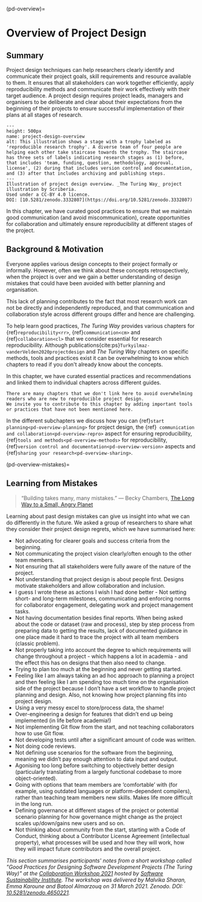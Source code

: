 (pd-overview)=
# Overview of Project Design

## Summary

Project design techniques can help researchers clearly identify and communicate their project goals, skill requirements and resource available to them.
It ensures that all stakeholders can work together efficiently, apply reproducibility methods and communicate their work effectively with their target audience.
A project design requires project leads, managers and organisers to be deliberate and clear about their expectations from the beginning of their projects to ensure successful implementation of their plans at all stages of research.

```{figure} ../figures/project-design-overview.*
---
height: 500px
name: project-design-overview
alt: This illustration shows a stage with a trophy labeled as 'reproducible research trophy'. A diverse team of four people are helping each other take staircase towards the trophy. The staircase has three sets of labels indicating research stages as (1) before, that includes 'team, funding, question, methodology, approval, license', (2) during that includes version control and documentation, and (3) after that includes archiving and publishing steps.
---
Illustration of project design overview. _The Turing Way_ project illustration by Scriberia.
Used under a CC-BY 4.0 licence.
DOI: [10.5281/zenodo.3332807](https://doi.org/10.5281/zenodo.3332807)
```

In this chapter, we have curated good practices to ensure that we maintain good communication (and avoid miscommunication), create opportunities for collaboration and ultimately ensure reproducibility at different stages of the project.

## Background & Motivation

Everyone applies various design concepts to their project formally or informally.
However, often we think about these concepts retrospectively, when the project is over and we gain a better understanding of design mistakes that could have been avoided with better planning and organisation.

This lack of planning contributes to the fact that most research work can not be directly and independently reproduced, and that communication and collaboration style across different groups differ and hence are challenging.

To help learn good practices, *The Turing Way* provides various chapters for {ref}`reproducibility<rr>`, {ref}`communication<cm>` and {ref}`collaboration<cl>` that we consider essential for research reproducibility.
Although publications{cite:ps}`Turkyilmaz-vanderVelden2020projectdesign` and _The Turing Way_ chapters on specific methods, tools and practices exist it can be overwhelming to know which chapters to read if you don't already know about the concepts.

In this chapter, we have curated essential practices and recommendations and linked them to individual chapters across different guides.

```{note}
There are many chapters that we don't link here to avoid overwhelming readers who are new to reproducible project design.
We invite you to contribute to this chapter by adding important tools or practices that have not been mentioned here.
```

In the different subchapters we discuss how you can {ref}`start planning<pd-overview-planning>` for project design, the {ref}` communication and collaboration<pd-overview-repro>` aspect for ensuring reproducibility, {ref}`tools and methods<pd-overview-methods>` for reproducibility, {ref}`version control and documentation<pd-overview-version>` aspects and {ref}`sharing your research<pd-overview-sharing>`.

(pd-overview-mistakes)=
## Learning from Mistakes

> “Building takes many, many mistakes.”
> ― Becky Chambers, [The Long Way to a Small, Angry Planet](https://www.goodreads.com/work/quotes/42270825)

Learning about past design mistakes can give us insight into what we can do differently in the future.
We asked a group of researchers to share what they consider their project design regrets, which we have summarised here:

- Not advocating for clearer goals and success criteria from the beginning.
- Not communicating the project vision clearly/often enough to the other team members.
- Not ensuring that all stakeholders were fully aware of the nature of the project.
- Not understanding that project design is about people first. Designs motivate stakeholders and allow collaboration and inclusion.
- I guess I wrote these as actions I wish I had done better - Not setting short- and long-term milestones, communicating and enforcing norms for collaborator engagement, delegating work and project management tasks.
- Not having documentation besides final reports. When being asked about the code or dataset (raw and process), step by step process from preparing data to getting the results, lack of documented guidance in one place made it hard to trace the project with all team members (classic problem).
- Not properly taking into account the degree to which requirements will change throughout a project - which happens a lot in academia - and the effect this has on designs that then also need to change.
- Trying to plan too much at the beginning and never getting started.
- Feeling like I am always taking an ad hoc approach to planning a project and then feeling like I am spending too much time on the organisation side of the project because I don’t have a set workflow to handle project planning and design. Also, not knowing how project planning fits into project design.
- Using a very messy excel to store/process data, the shame!
- Over-engineering a design for features that didn’t end up being implemented (in life before academia!)
- Not implementing Git flow from the start, and not teaching collaborators how to use Git flow.
- Not developing tests until after a significant amount of code was written.  
- Not doing code reviews.
- Not defining use scenarios for the software from the beginning, meaning we didn’t pay enough attention to data input and output.  
- Agonising too long before switching to objectively better design (particularly translating from a largely functional codebase to more object-oriented).    
- Going with options that team members are ‘comfortable’ with (for example, using outdated languages or platform-dependent compilers), rather than teaching team members new skills. Makes life more difficult in the long run.
- Defining governance at different stages of the project or potential scenario planning for how governance might change as the project scales up/down/gains new users and so on.
- Not thinking about community from the start, starting with a Code of Conduct, thinking about a Contributor License Agreement (intellectual property), what processes will be used and how they will work, how they will impact future contributors and the overall project.

_This section summarises participants' notes from a short workshop called "Good Practices for Designing Software Development Projects (The Turing Way)" at the [Collaboration Workshop 2021](https://www.software.ac.uk/cw21)  hosted by [Software Sustainability Institute](https://www.software.ac.uk). The workshop was delivered by Malvika Sharan, Emma Karoune and Batool Almarzouq on 31 March 2021. Zenodo. DOI: [10.5281/zenodo.4650221](https://doi.org/10.5281/zenodo.4650221)._

